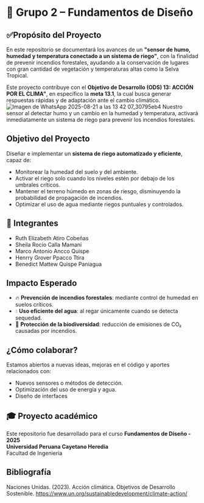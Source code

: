 # 🧪 Grupo 2 – Fundamentos de Diseño

## ✅Propósito del Proyecto
En este repositorio se documentará los avances de un **"sensor de humo, humedad y temperatura conectado a un sistema de riego"**, con la finalidad de prevenir incendios forestales, ayudando a la conservación de lugares con gran cantidad de vegetación y temperaturas altas como la Selva Tropical.

Este proyecto contribuye con el **Objetivo de Desarrollo (ODS) 13: ACCIÓN POR EL CLIMA"**, en específico la **meta 13.1**, la cual busca generar respuestas rápidas y de adaptación ante el cambio climático.
![Imagen de WhatsApp 2025-08-21 a las 13 42 07_30795eb4](https://github.com/user-attachments/assets/d96bee9a-2b08-4863-bff8-d4748d4d9b3e)
Nuestro sensor al detectar humo y un cambio en la humedad y temperatura, activará inmediatamente un sistema de riego para prevenir los incendios forestales.


## Objetivo del Proyecto

Diseñar e implementar un **sistema de riego automatizado y eficiente**, capaz de:  

- Monitorear la humedad del suelo y del ambiente.  
- Activar el riego solo cuando los niveles estén por debajo de los umbrales críticos.  
- Mantener el terreno húmedo en zonas de riesgo, disminuyendo la probabilidad de propagación de incendios.  
- Optimizar el uso de agua mediante riegos puntuales y controlados.  


## 👥 Integrantes
- Ruth Elizabeth Atiro Cobeñas
- Sheila Rocío Calla Mamani 
- Marco Antonio Ancco Quispe  
- Henrry Grover Ppacco Ttira
- Benedict Mattew Quispe Paniagua 

## Impacto Esperado

- 🔥 **Prevención de incendios forestales**: mediante control de humedad en suelos críticos.  
- 💧 **Uso eficiente del agua**: al regar únicamente cuando se detecta sequedad.  
- 🌱 **Protección de la biodiversidad**: reducción de emisiones de CO₂ causadas por incendios.

## ¿Cómo colaborar?

Estamos abiertos a nuevas ideas, mejoras en el código y aportes relacionados con:  
- Nuevos sensores o métodos de detección.  
- Optimización del uso de energía y agua.  
- Diseño de interfaces 

## 🎓 Proyecto académico

Este repositorio fue desarrollado para el curso **Fundamentos de Diseño - 2025**  
**Universidad Peruana Cayetano Heredia**  
Facultad de Ingeniería 

## Bibliografía
Naciones Unidas. (2023). Acción climática. Objetivos de Desarrollo Sostenible. https://www.un.org/sustainabledevelopment/climate-action/
